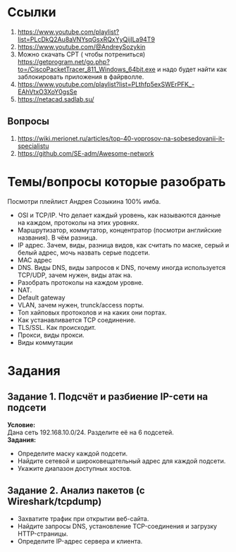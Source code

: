 # Ссылки
1. https://www.youtube.com/playlist?list=PLcDkQ2Au8aVNYsqGsxRQxYyQijILa94T9
2. https://www.youtube.com/@AndreySozykin
3. Можно скачать CPT ( чтобы потрениться) https://getprogram.net/go.php?to=/CiscoPacketTracer_811_Windows_64bit.exe и надо будет найти как заблокировать приложения в файрволле.
4. https://www.youtube.com/playlist?list=PLthfp5exSWErPFK_-EAhVtxO3XoY0gsSe
5. https://netacad.sadlab.su/
## Вопросы
1. https://wiki.merionet.ru/articles/top-40-voprosov-na-sobesedovanii-it-specialistu
2. https://github.com/SE-adm/Awesome-network
# Темы/вопросы которые разобрать
Посмотри плейлист Андрея Созыкина 100% имба.
- OSI и TCP/IP. Что делает каждый уровень, как называются данные на каждом, протоколы на этих уровнях.
- Маршрутизатор, коммутатор, концентратор (посмотри английские названия). В чём разница.
- IP адрес. Зачем, виды, разница видов, как считать по маске, серый и белый адрес, мочь назвать серые подсети.
- MAC адрес
- DNS. Виды DNS, виды запросов к DNS, почему иногда используется TCP/UDP, зачем нужен, виды атак на.
- Разобрать протоколы на каждом уровне.
- NAT.
- Default gateway
- VLAN, зачем нужен, trunck/access порты.
- Топ хайповых протоколов и на каких они портах.
- Как устанавливается TCP соединение.
- TLS/SSL. Как происходит.
- Прокси, виды прокси.
- Виды коммутации
# Задания
## Задание 1. Подсчёт и разбиение IP-сети на подсети 
**Условие:**  
Дана сеть 192.168.10.0/24. Разделите её на 6 подсетей.  
**Задания:**
- Определите маску каждой подсети.
- Найдите сетевой и широковещательный адрес для каждой подсети.
- Укажите диапазон доступных хостов.
## Задание 2. Анализ пакетов (с Wireshark/tcpdump)
- Захватите трафик при открытии веб-сайта.
- Найдите запросы DNS, установление TCP-соединения и загрузку HTTP-страницы.
- Определите IP-адрес сервера и клиента.